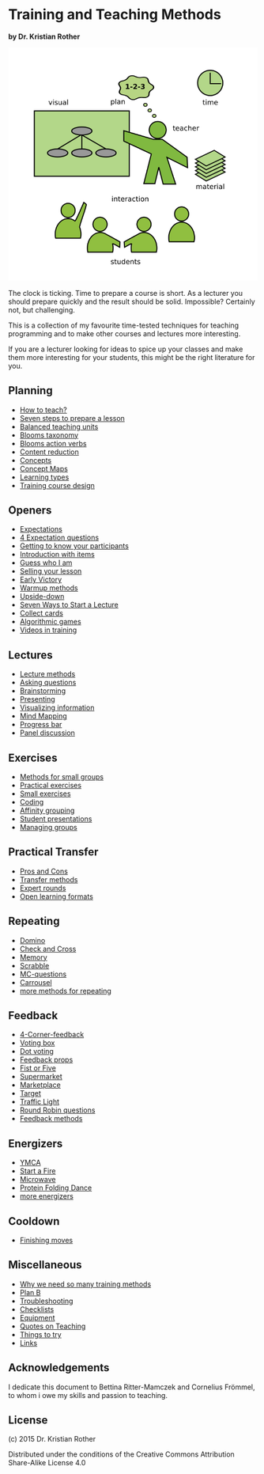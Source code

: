 
# Training and Teaching Methods

**by Dr. Kristian Rother**

![](images/teaching.png)

The clock is ticking. Time to prepare a course is short. As a lecturer you should prepare quickly and the result should be solid. Impossible? Certainly not, but challenging.

This is a collection of my favourite time-tested techniques for teaching programming and to make other courses and lectures more interesting.

If you are a lecturer looking for ideas to spice up your classes and make them more interesting for your students, this might be the right literature for you.

## Planning

* [How to teach?](planning/how_to_teach.md)
* [Seven steps to prepare a lesson](planning/seven_steps.md)
* [Balanced teaching units](planning/balanced_lessons.md)
* [Blooms taxonomy](planning/blooms_taxonomy.md)
* [Blooms action verbs](planning/blooms_action_verbs.md)
* [Content reduction](planning/content_reduction.md)
* [Concepts](planning/concepts.md)
* [Concept Maps](planning/concept-maps.md)
* [Learning types](planning/learning_types.md)
* [Training course design](planning/training_course_design.md)

## Openers

* [Expectations](openers/collect_and_review_expectations.md)
* [4 Expectation questions](openers/4expectations.md)
* [Getting to know your participants](openers/getting_to_know.md)
* [Introduction with items](openers/prop_intro.md)
* [Guess who I am](openers/guess_who_i_am.md)
* [Selling your lesson](openers/selling_your_lesson.md)
* [Early Victory](openers/early_victory.md)
* [Warmup methods](openers/warmup.md)
* [Upside-down](openers/upside_down.md)
* [Seven Ways to Start a Lecture](openers/seven_ways_to_start.md)
* [Collect cards](openers/collect_cards_to_open_your_lesson.md)
* [Algorithmic games](openers/algorithmic_games.md)
* [Videos in training](openers/videos_in_training.md)

## Lectures

* [Lecture methods](lectures/lectures.md)
* [Asking questions](lectures/questions.md)
* [Brainstorming](lectures/brainstorming.md)
* [Presenting](lectures/presenting.md)
* [Visualizing information](lectures/visuals.md)
* [Mind Mapping](lectures/mind_mapping.md)
* [Progress bar](lectures/progress_bar.md)
* [Panel discussion](lectures/panel_discussions.md)

## Exercises

* [Methods for small groups](lectures/small_groups.md)
* [Practical exercises](lectures/practical_exercises.md)
* [Small exercises](lectures/exercises.md)
* [Coding](lectures/coding.md)
* [Affinity grouping](lectures/affinity_grouping.md)
* [Student presentations](lectures/student_presentations.md)
* [Managing groups](lectures/managing_groups.md)

## Practical Transfer

* [Pros and Cons](transfer/pros_and_cons.md)
* [Transfer methods](transfer/transfer.md)
* [Expert rounds](transfer/experts.md)
* [Open learning formats](transfer/open_learning.md)

## Repeating

* [Domino](repeat/domino.md)
* [Check and Cross](repeat/check_and_cross.md)
* [Memory](repeat/memory.md)
* [Scrabble](repeat/scrabble.md)
* [MC-questions](repeat/mc_questions.md)
* [Carrousel](repeat/carrousel.md)
* [more methods for repeating](repeat/repeat.md)

## Feedback

* [4-Corner-feedback](feedback/four-corner-feedback.md)
* [Voting box](feedback/collect-feedback-voting-box.md)
* [Dot voting](feedback/dot-voting.md)
* [Feedback props](feedback/feedback_props.md)
* [Fist or Five](feedback/fist_or_five.md)
* [Supermarket](feedback/supermarket.md)
* [Marketplace](feedback/marketplace.md)
* [Target](feedback/target_feedback.md)
* [Traffic Light](feedback/traffic_light_feedback.md)
* [Round Robin questions](feedback/blitzlicht_extra.md)
* [Feedback methods](feedback/feedback_methods.md)

## Energizers

* [YMCA](energizers/ymca.md)
* [Start a Fire](energizers/start_fire.md)
* [Microwave](energizers/microwave.md)
* [Protein Folding Dance](energizers/protein_dance.md)
* [more energizers](energizers/energizers.md)

## Cooldown

* [Finishing moves](energizers/finishing_moves.md)

## Miscellaneous

* [Why we need so many training methods](misc/why_methods.md)
* [Plan B](misc/plan_b.md)
* [Troubleshooting](misc/troubleshooting.md)
* [Checklists](misc/checklists.md)
* [Equipment](misc/equipment.md)
* [Quotes on Teaching](misc/quotes_teaching.md)
* [Things to try](misc/things_to_try.md)
* [Links](misc/links.md)

## Acknowledgements

I dedicate this document to Bettina Ritter-Mamczek and Cornelius Frömmel, to whom i owe my skills and passion to teaching.

## License

(c) 2015 Dr. Kristian Rother

Distributed under the conditions of the Creative Commons Attribution Share-Alike License 4.0
